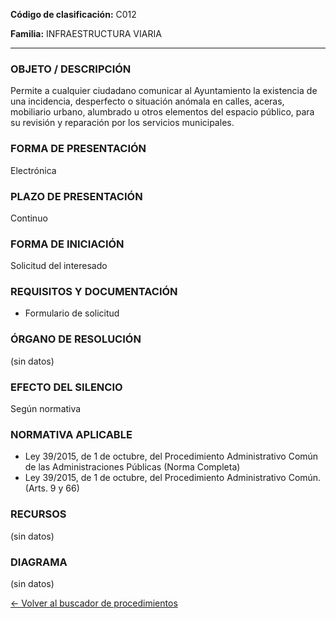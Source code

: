 
**Código de clasificación:** C012

**Familia:** INFRAESTRUCTURA VIARIA

---

### OBJETO / DESCRIPCIÓN

Permite a cualquier ciudadano comunicar al Ayuntamiento la existencia de una incidencia, desperfecto o situación anómala en calles, aceras, mobiliario urbano, alumbrado u otros elementos del espacio público, para su revisión y reparación por los servicios municipales.

### FORMA DE PRESENTACIÓN

Electrónica

### PLAZO DE PRESENTACIÓN

Continuo

### FORMA DE INICIACIÓN

Solicitud del interesado

### REQUISITOS Y DOCUMENTACIÓN

- Formulario de solicitud

### ÓRGANO DE RESOLUCIÓN

(sin datos)

### EFECTO DEL SILENCIO

Según normativa

### NORMATIVA APLICABLE

- Ley 39/2015, de 1 de octubre, del Procedimiento Administrativo Común de las Administraciones Públicas (Norma Completa)
- Ley 39/2015, de 1 de octubre, del Procedimiento Administrativo Común. (Arts. 9 y 66)

### RECURSOS

(sin datos)

### DIAGRAMA

(sin datos)

[← Volver al buscador de procedimientos](../buscador.md)